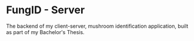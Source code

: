 # FungID - Server

The backend of my client-server, mushroom identification application, built as part of my Bachelor's Thesis.
